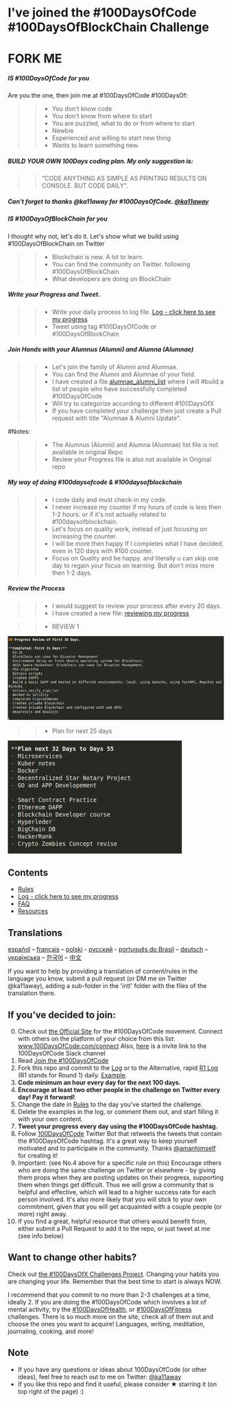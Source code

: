 # I've joined the #100DaysOfCode #100DaysOfBlockChain Challenge

# FORK ME 


##### IS #100DaysOfCode for you 

Are you the one, then join me at #100DaysOfCode #100DaysOf: 
>> - You don't know code
>> - You don't know from where to start
>> - You are puzzled, what to do or from where to start
>> - Newbie
>> - Experienced and willing to start new thing
>> - Wants to learn something new.

##### BUILD YOUR OWN 100Days coding plan. My only suggestion is: 
>> "CODE ANYTHING AS SIMPLE AS PRINTING RESULTS ON CONSOLE. BUT CODE DAILY".


##### Can't forget to thanks @ka11away for #100DaysOfCode. [@ka11away](https://twitter.com/ka11away)


##### IS #100DaysOfBlockChain for you 

I thought why not, let's do it. Let's show what we build using #100DaysOfBlockChain on Twitter
>> - Blockchain is new. A lot to learn.
>> - You can find the community on Twitter. following #100DaysOfBlockChain
>> - What developers are doing on BlockChain


##### Write your Progress and Tweet.

>> - Write your daily process to log file. [Log - click here to see my progress](log.md)
>> - Tweet using tag #100DaysOfCode or #100DaysOfBlockChain


##### Join Hands with your Alumnus (Alumni) and Alumna (Alumnae)
>> * Let's join the family of Alumni amd Alumnae.
>> * You can find the Alumni and Alumnae of your field.
>> * I have created a file [alumnae_alumni_list](alumnae_alumni_list.md) where I will #build a list of people who have successfully completed #100DaysOfCode
>> * Will try to categorize according to different #100DaysOfX
>> * If you have completed your challenge then just create a Pull request with title "Alumnae & Alumni Update".



#Notes:
>> - The Alumnus (Alumni) and Alumna (Alumnae) list file is not available in original Repo
>> - Review your Progress file is also not available in Original repo



##### My way of doing #100daysofcode & #100daysofblockchain
>> - I code daily and must check-in my code.
>> - I never increase my counter if my hours of code is less then 1-2 hours. or if it's not actually related to #100daysofblockchain.
>> - Let's focus on quality work, instead of just focusing on increasing the counter.
>> - I will be more then happy If I completes what I have decided, even in 120 days with #100 counter.
>> - Focus on Quality and be happy. and literally u can skip one day to regain your focus on learning. But don't miss more then 1-2 days.


##### Review the Process

>> - I would suggest to review your process after every 20 days. 
>> - I have created a new file: [reviewing my progress](reviewingtheprocess.md)

>> - REVIEW 1

![images](images/001_review.png)

>> - Plan for next 25 days

![images](images/002_review.png)



## Contents

* [Rules](rules.md)
* [Log - click here to see my progress](log.md)
* [FAQ](FAQ.md)
* [Resources](resources.md)

## Translations
[español](intl/es/README.md) – [français](intl/fr/FAQ-fr.md) – [polski](intl/pl/README.md) - [русский](intl/ru/README-ru.md) - [português do Brasil](intl/pt-br/LEIAME.md) – [deutsch](intl/de/README.md) – [українська](intl/ua/README-ua.md) – [한국어](intl/ko/README-ko.md) – [中文](intl/ch/README.md)

If you want to help by providing a translation of content/rules in the language you know, submit a pull request (or DM me on Twitter @ka11away), adding a sub-folder in the 'intl' folder with the files of the translation there.

## If you've decided to join:

0.  Check out [the Official Site](http://100daysofcode.com/) for the #100DaysOfCode movement. Connect with others on the platform of your choice from this list: www.100DaysOfCode.com/connect
    Also, [here](https://join.slack.com/t/100xcode/shared_invite/enQtMzA2NzUyODY4MTgyLWM2NzMzYzBmZTcwOTk0MzM2YTI5OWQzM2M3ZTVjZTUyMTE0NDk3ZjdiZmExNGU5Mjg3ODgzZTQxODI3YTNjZjA) is a invite link to the 100DaysOfCode Slack channel
1.  Read [Join the #100DaysOfCode](https://medium.freecodecamp.com/join-the-100daysofcode-556ddb4579e4)
1.  Fork this repo and commit to the [Log](log.md) or to the Alternative, rapid [R1 Log](r1-log.md) (R1 stands for Round 1) daily. [Example](https://github.com/Kallaway/100-days-kallaway-log).
1.  **Code minimum an hour every day for the next 100 days.**
1.  **Encourage at least two other people in the challenge on Twitter every day! Pay it forward!**
1.  Change the date in [Rules](rules.md) to the day you've started the challenge.
1.  Delete the examples in the log, or comment them out, and start filling it with your own content.
1.  **Tweet your progress every day using the #100DaysOfCode hashtag.**
1.  Follow [100DaysOfCode](https://twitter.com/_100DaysOfCode) Twitter Bot that retweets the tweets that contain the #100DaysOfCode hashtag. It's a great way to keep yourself motivated and to participate in the community. Thanks [@amanhimself](https://twitter.com/amanhimself) for creating it!
1.  Important: (see No.4 above for a specific rule on this) Encourage others who are doing the same challenge on Twitter or elsewhere - by giving them props when they are posting updates on their progress, supporting them when things get difficult. Thus we will grow a community that is helpful and effective, which will lead to a higher success rate for each person involved. It's also more likely that you will stick to your own commitment, given that you will get acquainted with a couple people (or more) right away.
1.  If you find a great, helpful resource that others would benefit from, either submit a Pull Request to add it to the repo, or just tweet at me (see info below)

## Want to change other habits?

Check out [the #100DaysOfX Challenges Project](http://100daysofx.com/). Changing your habits you are changing your life. Remember that the best time to start is always NOW.

I recommend that you commit to no more than 2-3 challenges at a time, ideally 2. If you are doing the #100DaysOfCode which involves a lot of mental activity, try the [#100DaysOfHealth](http://100daysofx.com/where-x-is/health/), or [#100DaysOfFitness](http://100daysofx.com/challenges/) challenges. There is so much more on the site, check all of them out and choose the ones you want to acquire! Languages, writing, meditation, journaling, cooking, and more!

## Note

* If you have any questions or ideas about 100DaysOfCode (or other ideas), feel free to reach out to me on Twitter: [@ka11away](https://twitter.com/ka11away)
* If you like this repo and find it useful, please consider &#9733; starring it (on top right of the page) :)
